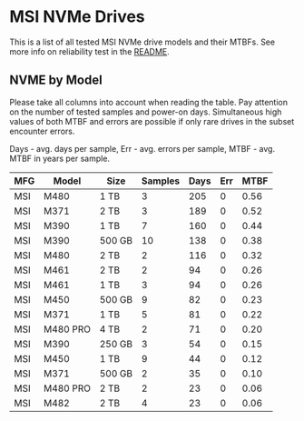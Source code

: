 MSI NVMe Drives
===============

This is a list of all tested MSI NVMe drive models and their MTBFs. See more
info on reliability test in the [README](https://github.com/linuxhw/SMART).

NVME by Model
------------

Please take all columns into account when reading the table. Pay attention on the
number of tested samples and power-on days. Simultaneous high values of both MTBF
and errors are possible if only rare drives in the subset encounter errors.

Days - avg. days per sample,
Err  - avg. errors per sample,
MTBF - avg. MTBF in years per sample.

| MFG       | Model              | Size   | Samples | Days  | Err   | MTBF |
|-----------|--------------------|--------|---------|-------|-------|------|
| MSI       | M480               | 1 TB   | 3       | 205   | 0     | 0.56   |
| MSI       | M371               | 2 TB   | 3       | 189   | 0     | 0.52   |
| MSI       | M390               | 1 TB   | 7       | 160   | 0     | 0.44   |
| MSI       | M390               | 500 GB | 10      | 138   | 0     | 0.38   |
| MSI       | M480               | 2 TB   | 2       | 116   | 0     | 0.32   |
| MSI       | M461               | 2 TB   | 2       | 94    | 0     | 0.26   |
| MSI       | M461               | 1 TB   | 3       | 94    | 0     | 0.26   |
| MSI       | M450               | 500 GB | 9       | 82    | 0     | 0.23   |
| MSI       | M371               | 1 TB   | 5       | 81    | 0     | 0.22   |
| MSI       | M480 PRO           | 4 TB   | 2       | 71    | 0     | 0.20   |
| MSI       | M390               | 250 GB | 3       | 54    | 0     | 0.15   |
| MSI       | M450               | 1 TB   | 9       | 44    | 0     | 0.12   |
| MSI       | M371               | 500 GB | 2       | 35    | 0     | 0.10   |
| MSI       | M480 PRO           | 2 TB   | 2       | 23    | 0     | 0.06   |
| MSI       | M482               | 2 TB   | 4       | 23    | 0     | 0.06   |
